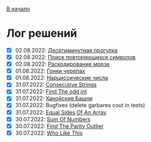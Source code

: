 [В начало](README.md)

# Лог решений
  - [x] 02.08.2022: [Десятиминутная прогулка](take_ten_minutes_walk/README.md)
  - [x] 02.08.2022: [Поисе повторяющихся символов](counting_duplicates/README.md)
  - [x] 02.08.2022: [Раскодирование морзе](morse_code/README.md)
  - [x] 01.08.2022: [Гонки черепах](tortoise_race/README.md)
  - [x] 01.08.2022: [Нарциссические числа](narcissic_numbers/README.md)
  - [x] 31.07.2022: [Consecutive Strings](consecutive_strings/README.md)
  - [x] 31.07.2022: [Find The odd int](find_the_odd_int/README.md)
  - [x] 31.07.2022: [Ханойские Башни](hanoi_record/README.md)
  - [x] 31.07.2022: Bugfixes (delete garbares cout in tests)
  - [x] 31.07.2022: [Equal Sides Of An Array
](equal_sides_of_an_array/README.md)  
  - [x] 30.07.2022: [Sum Of Numbers](sum_of_numbers/README.md)
  - [x] 30.07.2022: [Find The Parity Outlier](parity_outlier/README.md)
  - [x] 30.07.2022: [Who Like This](wholikethis/README.md)
